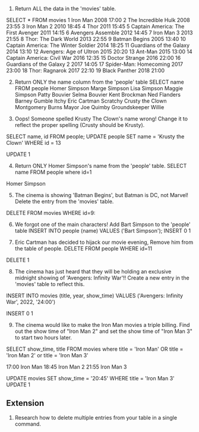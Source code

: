 1.  Return ALL the data in the 'movies' table.

SELECT * FROM movies
1	Iron Man	2008	17:00
2	The Incredible Hulk	2008	23:55
3	Iron Man 2	2010	18:45
4	Thor	2011	15:45
5	Captain America: The First Avenger	2011	14:15
6	Avengers Assemble	2012	14:45
7	Iron Man 3	2013	21:55
8	Thor: The Dark World	2013	22:55
9	Batman Begins	2005	13:40
10	Captain America: The Winter Soldier	2014	18:25
11	Guardians of the Galaxy	2014	13:10
12	Avengers: Age of Ultron	2015	20:20
13	Ant-Man	2015	13:00
14	Captain America: Civil War	2016	12:35
15	Doctor Strange	2016	22:00
16	Guardians of the Galaxy 2	2017	14:05
17	Spider-Man: Homecoming	2017	23:00
18	Thor: Ragnarok	2017	22:10
19	Black Panther	2018	21:00

2.  Return ONLY the name column from the 'people' table
SELECT name FROM people
Homer Simpson
Marge Simpson
Lisa Simpson
Maggie Simpson
Patty Bouvier
Selma Bouvier
Kent Brockman
Ned Flanders
Barney Gumble
Itchy
Eric Cartman
Scratchy
Crusty the Clown
Montgomery Burns
Mayor Joe Quimby
Groundskeeper Willie

3.  Oops! Someone spelled Krusty The Clown's name wrong! Change it to reflect the proper spelling (Crusty should be Krusty).

SELECT name, id FROM people; 
UPDATE people SET name = 'Krusty the Clown'
WHERE id = 13

UPDATE 1


4.  Return ONLY Homer Simpson's name from the 'people' table.
SELECT name FROM people
where id=1

Homer Simpson

5.  The cinema is showing 'Batman Begins', but Batman is DC, not Marvel! Delete the entry from the 'movies' table.

DELETE FROM movies
WHERE id=9:

6.  We forgot one of the main characters! Add Bart Simpson to the 'people' table
INSERT INTO people (name) VALUES ('Bart Simpson');
INSERT 0 1

7.  Eric Cartman has decided to hijack our movie evening, Remove him from the table of people.
DELETE FROM people
WHERE id=11

DELETE 1

8.  The cinema has just heard that they will be holding an exclusive midnight showing of 'Avengers: Infinity War'!! Create a new entry in the 'movies' table to reflect this.

INSERT INTO movies (title, year, show_time)
VALUES ('Avengers: Infinity War', 2022, '24:00')

INSERT 0 1

9.  The cinema would like to make the Iron Man movies a triple billing. Find out the show time of "Iron Man 2" and set the show time of "Iron Man 3" to start two hours later.

SELECT show_time, title FROM movies
where title = 'Iron Man' OR title = 'Iron Man 2' or title = 'Iron Man 3'

17:00	Iron Man
18:45	Iron Man 2
21:55	Iron Man 3

UPDATE movies SET show_time = '20:45'
WHERE title = 'Iron Man 3'
UPDATE 1

## Extension

1.  Research how to delete multiple entries from your table in a single command.